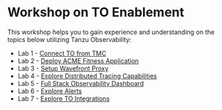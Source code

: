 
# **Workshop on TO Enablement**

This workshop helps you to gain experience and understanding on the topics below utilizing Tanzu Observability: 

- Lab 1 -  [Connect TO from TMC](./TO-Lab-Module-1.md)
- Lab 2 -  [Deploy ACME Fitness Application](./TO-Lab-Module-2.md)
- Lab 3 -  [Setup Wavefront Proxy](./TO-Lab-Module-3.md)
- Lab 4 -  [Explore Distributed Tracing Capabilities](./TO-Lab-Module-4.md)
- Lab 5 -  [Full Stack Observability Dashboard](./TO-Lab-Module-5.md)
- Lab 6 -  [Explore Alerts](./TO-Lab-Module-6.md)
- Lab 7 -  [Explore TO Integrations](./TO-Lab-Module-7.md)
